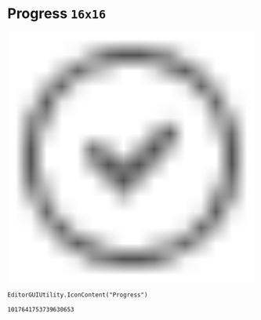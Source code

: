 # Progress `16x16`
<img src="/img/Progress.png" width=512 height=512>

``` CSharp
EditorGUIUtility.IconContent("Progress")
```
```
1017641753739630653
```
